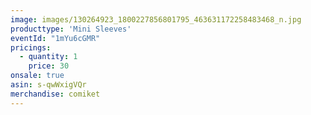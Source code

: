 ```yaml
---
image: images/130264923_1800227856801795_463631172258483468_n.jpg
producttype: 'Mini Sleeves'
eventId: "1mYu6cGMR"
pricings:
  - quantity: 1
    price: 30
onsale: true
asin: s-qwWxigVQr
merchandise: comiket
---
```


